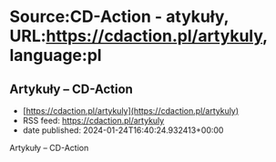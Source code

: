 # Source:CD-Action - atykuły, URL:https://cdaction.pl/artykuly, language:pl

## Artykuły – CD-Action
 - [https://cdaction.pl/artykuly](https://cdaction.pl/artykuly)
 - RSS feed: https://cdaction.pl/artykuly
 - date published: 2024-01-24T16:40:24.932413+00:00

Artykuły – CD-Action

